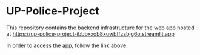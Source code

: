# UP-Police-Project
This repository contains the backend infrastructure for the web app hosted at https://up-police-project-ibbbxxob8xuwbffzsbjg6o.streamlit.app 

In order to access the app, follow the link above.
